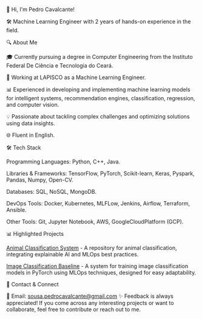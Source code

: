👋 Hi, I'm Pedro Cavalcante!

🛠️ Machine Learning Engineer with 2 years of hands-on experience in the field.

🔍 About Me

🎓 Currently pursuing a degree in Computer Engineering from the Instituto Federal De Ciência e Tecnologia do Ceará.

💼 Working at LAPISCO as a Machine Learning Engineer.

📊 Experienced in developing and implementing machine learning models for intelligent systems, recommendation engines, classification, regression, and computer vision.

💡 Passionate about tackling complex challenges and optimizing solutions using data insights.

🌐 Fluent in English.

🛠 Tech Stack

Programming Languages: Python, C++, Java.

Libraries & Frameworks: TensorFlow, PyTorch, Scikit-learn, Keras, Pyspark, Pandas, Numpy, Open-CV.

Databases: SQL, NoSQL, MongoDB.

DevOps Tools: Docker, Kubernetes, MLFLow, Jenkins, Airflow, Terraform, Ansible.

Other Tools: Git, Jupyter Notebook, AWS, GoogleCloudPlatform (GCP).

📊 Highlighted Projects

[Animal Classification System](https://github.com/pedrocavalc/Animal-Classification-System) - A repository for animal classification, integrating explainable AI and MLOps best practices.

[Image Classification Baseline](https://github.com/pedrocavalc/image-classification-baseline) - A system for training image classification models in PyTorch using MLOps techniques, designed for easy adaptability.

🔗 Contact & Connect

📧 Email: sousa.pedrocavalcante@gmail.com
✨ Feedback is always appreciated! If you come across any interesting projects or want to collaborate, feel free to contribute or reach out to me.

